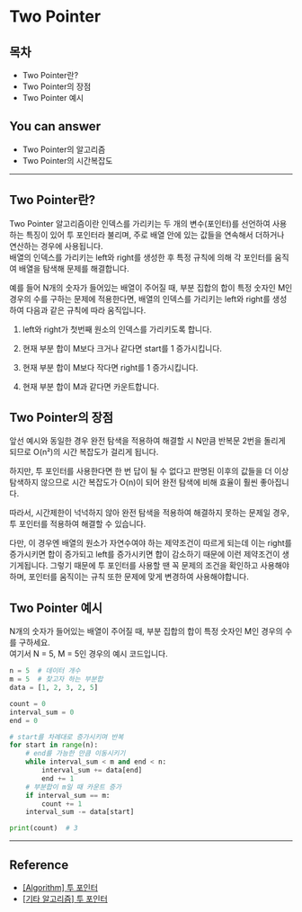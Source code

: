 # Two Pointer
<!--Table of Contents-->
## 목차
- Two Pointer란?
- Two Pointer의 장점
- Two Pointer 예시

<!-- 어떤 질문을 대답할 수 있어야 하는지-->
## You can answer
- Two Pointer의 알고리즘
- Two Pointer의 시간복잡도

<!--Contents-->

---
##  Two Pointer란?
Two Pointer 알고리즘이란 인덱스를 가리키는 두 개의 변수(포인터)를 선언하여 사용하는 특징이 있어 투 포인터라 불리며, 주로 배열 안에 있는 값들을 연속해서 더하거나 연산하는 경우에 사용됩니다.  
배열의 인덱스를 가리키는 left와 right를 생성한 후 특정 규칙에 의해 각 포인터를 움직여 배열을 탐색해 문제를 해결합니다.  

예를 들어 N개의 숫자가 들어있는 배열이 주어질 때, 부분 집합의 합이 특정 숫자인 M인 경우의 수를 구하는 문제에 적용한다면, 배열의 인덱스를 가리키는 left와 right를 생성하여 다음과 같은 규칙에 따라 움직입니다.  

1. left와 right가 첫번째 원소의 인덱스를 가리키도록 합니다.

2. 현재 부분 합이 M보다 크거나 같다면 start를 1 증가시킵니다.

3. 현재 부분 합이 M보다 작다면 right를 1 증가시킵니다.

4. 현재 부분 합이 M과 같다면 카운트합니다.

## Two Pointer의 장점
앞선 예시와 동일한 경우 완전 탐색을 적용하여 해결할 시 N만큼 반복문 2번을 돌리게 되므로 O(n²)의 시간 복잡도가 걸리게 됩니다.

하지만, 투 포인터를 사용한다면 한 번 답이 될 수 없다고 판명된 이후의 값들을 더 이상 탐색하지 않으므로 시간 복잡도가 O(n)이 되어 완전 탐색에 비해 효율이 훨씬 좋아집니다.

따라서, 시간제한이 넉넉하지 않아 완전 탐색을 적용하여 해결하지 못하는 문제일 경우, 투 포인터를 적용하여 해결할 수 있습니다.  

다만, 이 경우엔 배열의 원소가 자연수여야 하는 제약조건이 따르게 되는데 이는 right를 증가시키면 합이 증가되고 left를 증가시키면 합이 감소하기 때문에 이런 제약조건이 생기게됩니다. 그렇기 때문에 투 포인터를 사용할 땐 꼭 문제의 조건을 확인하고 사용해야 하며, 포인터를 움직이는 규칙 또한 문제에 맞게 변경하여 사용해야합니다.


## Two Pointer 예시
N개의 숫자가 들어있는 배열이 주어질 때, 부분 집합의 합이 특정 숫자인 M인 경우의 수를 구하세요.  
여기서 N = 5, M = 5인 경우의 예시 코드입니다.
```python
n = 5  # 데이터 개수
m = 5  # 찾고자 하는 부분합
data = [1, 2, 3, 2, 5]

count = 0
interval_sum = 0
end = 0

# start를 차례대로 증가시키며 반복
for start in range(n):
    # end를 가능한 만큼 이동시키기
    while interval_sum < m and end < n:
        interval_sum += data[end]
        end += 1
    # 부분합이 m일 때 카운트 증가
    if interval_sum == m:
        count += 1
    interval_sum -= data[start]

print(count)  # 3
```

---
## Reference
- [[Algorithm] 투 포인터](https://hellominchan.tistory.com/252)
- [[기타 알고리즘] 투 포인터](https://kom-story.tistory.com/132)
